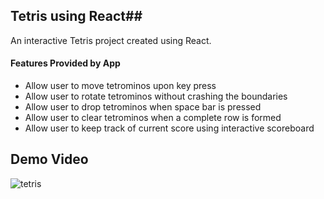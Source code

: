 ## Tetris using React##

An interactive Tetris project created using React.

#### Features Provided by App
* Allow user to move tetrominos upon key press
* Allow user to rotate tetrominos without crashing the boundaries
* Allow user to drop tetrominos when space bar is pressed
* Allow user to clear tetrominos when a complete row is formed
* Allow user to keep track of current score using interactive scoreboard


## Demo Video ##
![tetris](https://user-images.githubusercontent.com/57489399/101494209-fd78c380-39a1-11eb-91c7-ac0871d5d657.gif)
